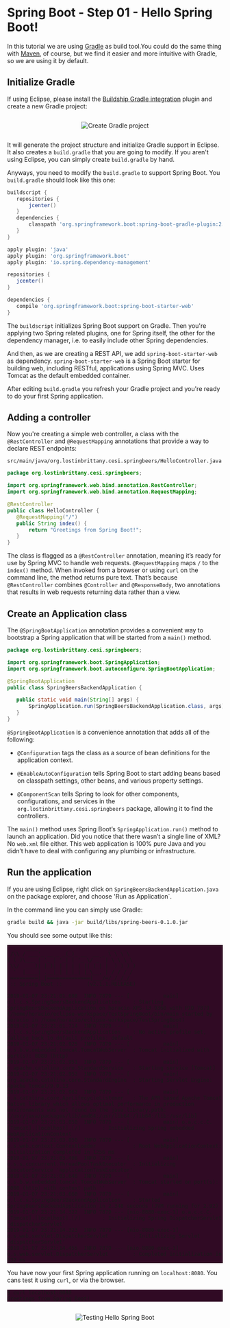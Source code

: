 # Spring Boot - Step 01 - Hello Spring Boot!


In this tutorial we are using [Gradle]() as build tool.You could do the same thing with [Maven](), of course, but we find it easier and more intuitive with Gradle, so we are using it by default.


## Initialize Gradle

If using Eclipse, please install the [Buildship Gradle integration](https://projects.eclipse.org/projects/tools.buildship) plugin and create a new Gradle project:

<div style='display: flex; justify-content: center;'>

![Create Gradle project](./assets/step-01_01.jpg)

</div>

It will generate the project structure and initialize Gradle support in Eclipse. It also creates a `build.gradle` that you are going to modify. If you aren't using Eclipse, you can simply create `build.gradle` by hand.

Anyways, you need to modify the `build.gradle` to support Spring Boot. You `build.gradle` should look like this one:

```groovy
buildscript {
   repositories {
       jcenter()
   }
   dependencies {
       classpath 'org.springframework.boot:spring-boot-gradle-plugin:2.1.1.RELEASE'
   }
}

apply plugin: 'java'
apply plugin: 'org.springframework.boot'
apply plugin: 'io.spring.dependency-management'

repositories {
   jcenter()
}

dependencies {
   compile 'org.springframework.boot:spring-boot-starter-web'
}
```

The `buildscript` initializes Spring Boot support on Gradle. Then you're applying two Spring related plugins, one for Spring itself, the other for the dependency manager, i.e. to easily include other Spring dependencies.

And then, as we are creating a REST API, we add `spring-boot-starter-web` as dependency. `spring-boot-starter-web` is a Spring Boot starter for building web, including RESTful, applications using Spring MVC. Uses Tomcat as the default embedded container.

After editing `build.gradle` you refresh your Gradle project and you're ready to do your first Spring application.


## Adding a controller

Now you're creating a simple web controller, a class with the `@RestController` and `@RequestMapping` annotations that provide a way to declare REST endpoints:  

`src/main/java/org.lostinbrittany.cesi.springbeers/HelloController.java`

```java
package org.lostinbrittany.cesi.springbeers;

import org.springframework.web.bind.annotation.RestController;
import org.springframework.web.bind.annotation.RequestMapping;

@RestController
public class HelloController {
   @RequestMapping("/")
   public String index() {
       return "Greetings from Spring Boot!";
   }
}
```
The class is flagged as a `@RestController` annotation, meaning it’s ready for use by Spring MVC to handle web requests. `@RequestMapping` maps `/` to the `index()` method. When invoked from a browser or using `curl` on the command line, the method returns pure text. That’s because` @RestController` combines `@Controller` and `@ResponseBody`, two annotations that results in web requests returning data rather than a view.

## Create an Application class

The `@SpringBootApplication` annotation provides a convenient way to bootstrap a Spring application that will be started from a `main()` method.

```java
package org.lostinbrittany.cesi.springbeers;

import org.springframework.boot.SpringApplication;
import org.springframework.boot.autoconfigure.SpringBootApplication;

@SpringBootApplication
public class SpringBeersBackendApplication {

   public static void main(String[] args) {
       SpringApplication.run(SpringBeersBackendApplication.class, args);
   }
}
```

`@SpringBootApplication` is a convenience annotation that adds all of the following:

- `@Configuration` tags the class as a source of bean definitions for the application context.

- `@EnableAutoConfiguratio`n tells Spring Boot to start adding beans based on classpath settings, other beans, and various property settings.

- `@ComponentScan` tells Spring to look for other components, configurations, and services in the `org.lostinbrittany.cesi.springbeers` package, allowing it to find the controllers.

The `main()` method uses Spring Boot’s `SpringApplication.run()` method to launch an application. Did you notice that there wasn’t a single line of XML? No `web.xml` file either. This web application is 100% pure Java and you didn’t have to deal with configuring any plumbing or infrastructure.

## Run the application

If you are using Eclipse, right click on `SpringBeersBackendApplication.java` on the package explorer, and choose 'Run as Application`. 

In the command line you can simply use Gradle:

```bash
gradle build && java -jar build/libs/spring-beers-0.1.0.jar
```

You should see some output like this:

<pre style="background-color: #300A24;"><code>  .   ____          _            __ _ _
 /\\ / ___'_ __ _ _(_)_ __  __ _ \ \ \ \
( ( )\___ | '_ | '_| | '_ \/ _` | \ \ \ \
 \\/  ___)| |_)| | | | | || (_| |  ) ) ) )
  '  |____| .__|_| |_|_| |_\__, | / / / /
 =========|_|==============|___/=/_/_/_/
 :: Spring Boot ::        (v2.1.1.RELEASE)

2019-01-07 23:21:01.698  INFO 7879 --- [           main] o.l.c.s.SpringBeersBackendApplication    : Starting SpringBeersBackendApplication on horacio-XPS-13-9360 with PID 7879 (/home/horacio/eclipse-workspace/TestSpringBoot/bin/main started by horacio in /home/horacio/eclipse-workspace/TestSpringBoot)
2019-01-07 23:21:01.714  INFO 7879 --- [           main] o.l.c.s.SpringBeersBackendApplication    : No active profile set, falling back to default profiles: default
2019-01-07 23:21:02.925  INFO 7879 --- [           main] o.s.b.w.embedded.tomcat.TomcatWebServer  : Tomcat initialized with port(s): 8080 (http)
2019-01-07 23:21:02.951  INFO 7879 --- [           main] o.apache.catalina.core.StandardService   : Starting service [Tomcat]
2019-01-07 23:21:02.952  INFO 7879 --- [           main] org.apache.catalina.core.StandardEngine  : Starting Servlet Engine: Apache Tomcat/9.0.13
2019-01-07 23:21:02.962  INFO 7879 --- [           main] o.a.catalina.core.AprLifecycleListener   : The APR based Apache Tomcat Native library which allows optimal performance in production environments was not found on the java.library.path: [/usr/java/packages/lib/amd64:/usr/lib64:/lib64:/lib:/usr/lib]
2019-01-07 23:21:03.050  INFO 7879 --- [           main] o.a.c.c.C.[Tomcat].[localhost].[/]       : Initializing Spring embedded WebApplicationContext
2019-01-07 23:21:03.050  INFO 7879 --- [           main] o.s.web.context.ContextLoader            : Root WebApplicationContext: initialization completed in 1256 ms
2019-01-07 23:21:03.408  INFO 7879 --- [           main] o.s.s.concurrent.ThreadPoolTaskExecutor  : Initializing ExecutorService 'applicationTaskExecutor'
2019-01-07 23:21:03.648  INFO 7879 --- [           main] o.s.b.w.embedded.tomcat.TomcatWebServer  : Tomcat started on port(s): 8080 (http) with context path ''
2019-01-07 23:21:03.660  INFO 7879 --- [           main] o.l.c.s.SpringBeersBackendApplication    : Started SpringBeersBackendApplication in 2.348 seconds (JVM running for 2.92)
2019-01-07 23:21:14.322  INFO 7879 --- [nio-8080-exec-1] o.a.c.c.C.[Tomcat].[localhost].[/]       : Initializing Spring DispatcherServlet 'dispatcherServlet'
2019-01-07 23:21:14.323  INFO 7879 --- [nio-8080-exec-1] o.s.web.servlet.DispatcherServlet        : Initializing Servlet 'dispatcherServlet'
2019-01-07 23:21:14.455  INFO 7879 --- [nio-8080-exec-1] o.s.web.servlet.DispatcherServlet        : Completed initialization in 132 ms
</code></pre>

You have now your first Spring application running on `localhost:8080`.  You cans test it using `curl`, or via the browser.


<pre style="background-color: #300A24;"><code>$ curl localhost:8080
Greetings from Spring Boot!
</code></pre>

<div style='display: flex; justify-content: center;'>

![Testing Hello Spring Boot](./assets/step-01_02.jpg)

</div>
